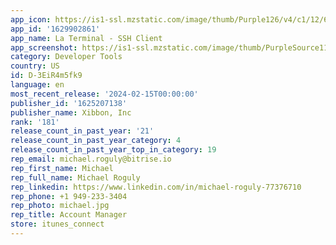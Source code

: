 ```yaml
---
app_icon: https://is1-ssl.mzstatic.com/image/thumb/Purple126/v4/c1/12/64/c11264e7-4477-2641-b01d-64f90d588433/AppIcon-0-1x_U007emarketing-0-7-0-85-220-0.png/1024x1024bb.png
app_id: '1629902861'
app_name: La Terminal - SSH Client
app_screenshot: https://is1-ssl.mzstatic.com/image/thumb/PurpleSource116/v4/f4/74/73/f4747335-c8d7-d203-6840-484e75d10064/59110d0f-8b7b-44b3-94cc-2b484484feb4_Built_on_Open_Source.png/1242x2208bb.png
category: Developer Tools
country: US
id: D-3EiR4m5fk9
language: en
most_recent_release: '2024-02-15T00:00:00'
publisher_id: '1625207138'
publisher_name: Xibbon, Inc
rank: '181'
release_count_in_past_year: '21'
release_count_in_past_year_category: 4
release_count_in_past_year_top_in_category: 19
rep_email: michael.roguly@bitrise.io
rep_first_name: Michael
rep_full_name: Michael Roguly
rep_linkedin: https://www.linkedin.com/in/michael-roguly-77376710
rep_phone: +1 949-233-3404
rep_photo: michael.jpg
rep_title: Account Manager
store: itunes_connect
---
```

